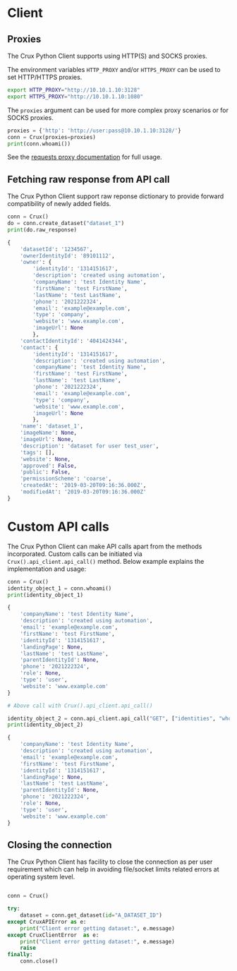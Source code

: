 # Client

## Proxies

The Crux Python Client supports using HTTP(S) and SOCKS proxies.

The environment variables `HTTP_PROXY` and/or `HTTPS_PROXY` can be used to set HTTP/HTTPS proxies.

```bash
export HTTP_PROXY="http://10.10.1.10:3128"
export HTTPS_PROXY="http://10.10.1.10:1080"
```

The `proxies` argument can be used for more complex proxy scenarios or for SOCKS proxies.

```python
proxies = {'http': 'http://user:pass@10.10.1.10:3128/'}
conn = Crux(proxies=proxies)
print(conn.whoami())
```

See the [requests proxy documentation](http://docs.python-requests.org/en/master/user/advanced/#proxies) for full usage.

## Fetching raw response from API call

The Crux Python Client support raw reponse dictionary to provide forward compatibility of newly added fields.

```python
conn = Crux()
do = conn.create_dataset("dataset_1")
print(do.raw_response)

{
    'datasetId': '1234567',
    'ownerIdentityId': '89101112',
    'owner': {
        'identityId': '1314151617',
        'description': 'created using automation',
        'companyName': 'test Identity Name',
        'firstName': 'test FirstName',
        'lastName': 'test LastName',
        'phone': '2021222324',
        'email': 'example@example.com',
        'type': 'company',
        'website': 'www.example.com',
        'imageUrl': None
        },
    'contactIdentityId': '4041424344',
    'contact': {
        'identityId': '1314151617',
        'description': 'created using automation',
        'companyName': 'test Identity Name',
        'firstName': 'test FirstName',
        'lastName': 'test LastName',
        'phone': '2021222324',
        'email': 'example@example.com',
        'type': 'company',
        'website': 'www.example.com',
        'imageUrl': None
        },
    'name': 'dataset_1',
    'imageName': None,
    'imageUrl': None,
    'description': 'dataset for user test_user',
    'tags': [],
    'website': None,
    'approved': False,
    'public': False,
    'permissionScheme': 'coarse',
    'createdAt': '2019-03-20T09:16:36.000Z',
    'modifiedAt': '2019-03-20T09:16:36.000Z'
}
```

# Custom API calls

The Crux Python Client can make API calls apart from the methods incorporated. Custom calls can be initiated via `Crux().api_client.api_call()` method. Below example explains the implementation and usage:

```python
conn = Crux()
identity_object_1 = conn.whoami()
print(identity_object_1)

{
    'companyName': 'test Identity Name',
    'description': 'created using automation',
    'email': 'example@example.com',
    'firstName': 'test FirstName',
    'identityId': '1314151617',
    'landingPage': None,
    'lastName': 'test LastName',
    'parentIdentityId': None,
    'phone': '2021222324',
    'role': None,
    'type': 'user',
    'website': 'www.example.com'
}

# Above call with Crux().api_client.api_call()

identity_object_2 = conn.api_client.api_call("GET", ["identities", "whoami"], model=Identity)
print(identity_object_2)

{
    'companyName': 'test Identity Name',
    'description': 'created using automation',
    'email': 'example@example.com',
    'firstName': 'test FirstName',
    'identityId': '1314151617',
    'landingPage': None,
    'lastName': 'test LastName',
    'parentIdentityId': None,
    'phone': '2021222324',
    'role': None,
    'type': 'user',
    'website': 'www.example.com'
}
```

## Closing the connection

The Crux Python Client has facility to close the connection as per user requirement which can help in avoiding file/socket limits related errors at operating system level.

```python

conn = Crux()

try:
    dataset = conn.get_dataset(id="A_DATASET_ID")
except CruxAPIError as e:
    print("Client error getting dataset:", e.message)
except CruxClientError  as e:
    print("Client error getting dataset:", e.message)
    raise
finally:
    conn.close()
```

